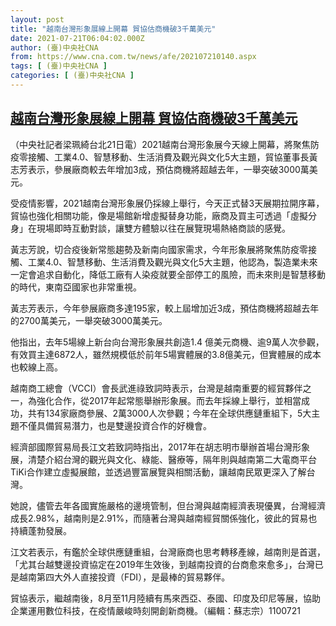 ```yaml
---
layout: post
title: "越南台灣形象展線上開幕 貿協估商機破3千萬美元"
date: 2021-07-21T06:04:02.000Z
author: (臺)中央社CNA
from: https://www.cna.com.tw/news/afe/202107210140.aspx
tags: [ (臺)中央社CNA ]
categories: [ (臺)中央社CNA ]
---
```

<!--1626847442000-->
[越南台灣形象展線上開幕 貿協估商機破3千萬美元](https://www.cna.com.tw/news/afe/202107210140.aspx)
------

<div>
<div></div><div class="paragraph"><p>（中央社記者梁珮綺台北21日電）2021越南台灣形象展今天線上開幕，將聚焦防疫零接觸、工業4.0、智慧移動、生活消費及觀光與文化5大主題，貿協董事長黃志芳表示，參展廠商較去年增加3成，預估商機將超越去年，一舉突破3000萬美元。</p><p>受疫情影響，2021越南台灣形象展仍採線上舉行，今天正式替3天展期拉開序幕，貿協也強化相關功能，像是場館新增虛擬替身功能，廠商及買主可透過「虛擬分身」在現場即時互動對談，讓雙方體驗以往在展覽現場熱絡商談的感覺。</p><p>黃志芳說，切合疫後新常態趨勢及新南向國家需求，今年形象展將聚焦防疫零接觸、工業4.0、智慧移動、生活消費及觀光與文化5大主題，他認為，製造業未來一定會追求自動化，降低工廠有人染疫就要全部停工的風險，而未來則是智慧移動的時代，東南亞國家也非常重視。</p><p>黃志芳表示，今年參展廠商多達195家，較上屆增加近3成，預估商機將超越去年的2700萬美元，一舉突破3000萬美元。</p><p>他指出，去年5場線上新台向台灣形象展共創造1.4 億美元商機、逾9萬人次參觀，有效買主達6872人，雖然規模低於前年5場實體展的3.8億美元，但實體展的成本也較線上高。</p><p>越南商工總會（VCCI）會長武進祿致詞時表示，台灣是越南重要的經貿夥伴之一，為強化合作，從2017年起常態舉辦形象展。而去年採線上舉行，並相當成功，共有134家廠商參展、2萬3000人次參觀；今年在全球供應鏈重組下，5大主題不僅具備貿易潛力，也是雙邊投資合作的好機會。</p><p>經濟部國際貿易局長江文若致詞時指出，2017年在胡志明市舉辦首場台灣形象展，清楚介紹台灣的觀光與文化、綠能、醫療等，隔年則與越南第二大電商平台TiKi合作建立虛擬展館，並透過豐富展覽與相關活動，讓越南民眾更深入了解台灣。</p><p>她說，儘管去年各國實施嚴格的邊境管制，但台灣與越南經濟表現優異，台灣經濟成長2.98%，越南則是2.91%，而隨著台灣與越南經貿關係強化，彼此的貿易也持續蓬勃發展。</p><p>江文若表示，有鑑於全球供應鏈重組，台灣廠商也思考轉移產線，越南則是首選，「尤其台越雙邊投資協定在2019年生效後，到越南投資的台商愈來愈多」，台灣已是越南第四大外人直接投資（FDI），是最棒的貿易夥伴。</p><p>貿協表示，繼越南後，8月至11月陸續有馬來西亞、泰國、印度及印尼等展，協助企業運用數位科技，在疫情嚴峻時刻開創新商機。（編輯：蘇志宗）1100721</p></div>
</div>
